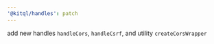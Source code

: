 ```yaml
---
'@kitql/handles': patch
---
```


add new handles `handleCors`, `handleCsrf`, and utility `createCorsWrapper`
